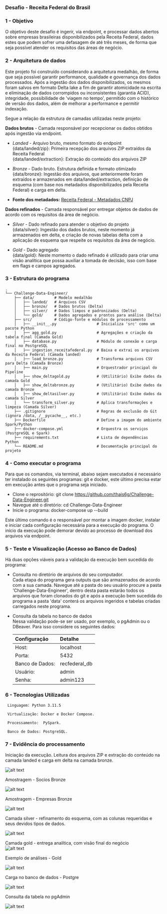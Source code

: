 ### Desafio - Receita Federal do Brasil

### 1 - Objetivo
O objetivo deste desafio é ingerir, via endpoint, e processar dados abertos sobre empresas brasileiras disponibilizados pela Receita Federal, dados estes que podem sofrer uma defasagem de até três meses, de forma que seja possível atender os requisitos das áreas de negócio.

### 2 - Arquitetura de dados
Este projeto foi construído considerando a arquitetura medalhão, de forma que seja possível garantir performance, qualidade e governança dos dados processados. Após a ingestão dos dados disponibilizados, os mesmos foram salvos em formato Delta lake a fim de garantir atomicidade na escrita e eliminação de dados corrompidos ou inconsistentes (garantia ACID), integridade, possibilidade de 'viagem no tempo', permitido com o histórico de versão dos dados, além de melhorar a performance e permitir indexação.

Segue a relação da estrutura de camadas utilizadas neste projeto:

**Dados brutos** - Camada responsável por recepcionar os dados obtidos após ingestão via endpoint.

- *Landed* - Arquivo bruto, mesmo formato do endpoint<br>
{data/landed/zip}: Primeira recepção dos arquivos ZIP extraídos da Receita Federal<br>
{data/landed/extraction}: Extração do conteúdo dos arquivos ZIP

- *Bronze* - Dado bruto. Estrutura definida e formato otimizado <br>
{data/bronze}: Ingestão dos arquivos, que anteriormente foram extraídos e armazenados em data/landed/extraction, definição de esquema (com base nos metadados disponibilizados pela Receita Federal) e carga em delta.

- **Fonte dos metadados:** [Receita Federal - Metadados CNPJ](https://www.gov.br/receitafederal/dados/cnpj-metadados.pdf)

**Dados refinados** - Camada responsável por entregar objetos de dados de acordo com os requisitos da área de negócio.

- *Silver* - Dado refinado para atender o objetivo do projeto<br>
{data/silver}: Ingestão dos dados brutos, neste momento já armazenados em delta, e criação de novas tabelas delta com a aplicação de esquema que respeite os requisitos da área de negócio.

- *Gold* - Dado agregado<br>
{data/gold}: Neste momento o dado refinado é utilizado para criar uma visão analítica que possa auxiliar a tomada de decisão, isso com base em flags e campos agregados.

### 3 - Estrutura do programa

```
.
└── Challenge-Data-Engineer/
    ├── data/         # Modelo medalhão 
    │   ├── landed/   # Arquivos CSV 
    │   ├── bronze/   # Dados brutos (Delta)
    │   ├── silver/   # Dados limpos e padronizados (Delta)
    │   └── gold/     # Dados agregados e prontos para análise (Delta)
    ├── src/          # Código-fonte e módulos de processamento
    │   ├── __init__.py                  # Inicializa 'src' como um pacote Python 
    │   ├── agg_gold.py                  # Agregações e criação da tabela final (Camada Gold)
    │   ├── database.py                  # Módulo de conexão e carga final no PostgreSQL
    │   ├── ingestion_receitafederal.py  # Baixa e extrai os arquivos da Receita Federal (Camada landed)
    │   ├── load_bronze.py               # Transforma arquivos CSV para Delta (Camada Bronze)
    │   ├── main.py                      # Orquestrador principal do Pipeline
    │   ├── show_deltagold.py            # (Utilitário) Exibe dados da camada Gold
    │   ├── show_deltabronze.py          # (Utilitário) Exibe dados da camada Bronze
    │   ├── show_deltasilver.py          # (Utilitário) Exibe dados da camada Silver
    │   └── transform_silver.py          # Aplica transformações e limpeza (Camada Silver)
    ├── .gitignore                       # Regras de exclusão do Git (ignora /data, /__pycache__, etc.)
    ├── Dockerfile                       # Define a imagem do ambiente Spark/Python
    ├── docker-compose.yml               # Orquestra os serviços (PostgreSQL e Spark)
    ├── requirements.txt                 # Lista de dependências Python
    └── README.md                        # Documentação principal do projeto
```
                                  

### 4 - Como executar o programa

Para que os comandos, via terminal, abaixo sejam executados é necessário ter instalado os seguintes programas: git e docker, este último precisa estar em execução antes que o programa seja iniciado.

 - Clone o reprositório:
    git clone https://github.com/thais6g/Challenge-Data-Engineer.git
 - Navegue até o diretório:
    cd Challenge-Data-Engineer
 - Inicie o programa:
    docker-compose up --build

Este último comando é o responsável por montar a imagem docker, instalar e iniciar cada configuração necessária para a execução do programa.
O início da execução pode demorar devido ao processo de download dos arquivos via endpoint.

### 5 - Teste e Visualização (Acesso ao Banco de Dados)
Há duas opções viáveis para a validação da execução bem sucedida do programa:

* Consulta no diretório de arquivos do seu computador.<br>
    Cada etapa do programa gera outputs que são armazenados de acordo com a sua camada. Navegue até a pasta do seu usuário procure a pasta 'Challenge-Data-Engineer', dentro desta pasta estarão todos os arquivos que foram clonados do git e após a execução bem sucedida do programa a pasta 'data' conterá os arquivos ingeridos e tabelas criadas carregados neste programa.

* Consulta da tabela no banco de dados <br>
    Nessa validação pode-se ser usado, por exemplo, o pgAdmin ou o DBeaver. Para isso considere os seguintes dados:

    | Configuração | Detalhe |
    | :--- | :--- |
    | Host: | localhost |
    | Porta: | 5432 |
    | Banco de Dados: | recfederal_db |
    | Usuário: | admin |
    | Senha: | admin123 |


### 6 - Tecnologias Utilizadas
     Linguagem: Python 3.11.5

     Virtualização: Docker e Docker Compose.

     Processamento:  PySpark.

     Banco de Dados: PostgreSQL.

### 7 - Evidência do processamento<br>

Iniciação da execução. Leitura dos arquivos ZIP e extração do conteúdo na camada landed e carga em delta na camada bronze.<br>

![alt text](img_iniciodesafio.png)

Amostragem - Socios Bronze<br>

![alt text](img_amost_sociosbronze.png)

Amostragem - Empresas Bronze<br>

![alt text](img_amost_emprbronze.png)

Camada silver - refinamento do esquema, com as colunas requeridas e seus devidos tipos de dados.<br>

![alt text](img_silver.png)

Camada gold - entrega analítica, com visão final do negócio<br>
![alt text](img_gold.png)

Exemplo de análises - Gold<br>

![alt text](img_exanl.png)

Carga no banco de dados - Postgre<br>

![alt text](img_cargabd.png)<br>

Consulta da tabela no pgAdmin

![alt text](img_pgadmin.png)
